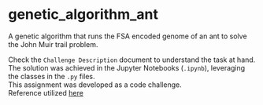 # genetic_algorithm_ant
A genetic algorithm that runs the FSA encoded genome of an ant to solve the John Muir trail problem. 

Check the `Challenge Description` document to understand the task at hand.\
The solution was achieved in the Jupyter Notebooks (`.ipynb`), leveraging the classes in the `.py` files.\
This assignment was developed as a code challenge.\
Reference utilized [here](http://web.cs.ucla.edu/~dyer/Papers/AlifeTracker/Alife91Jefferson.html)
